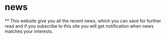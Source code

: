 # news
 ** This website give you all the recent news, which you can save for further read and if you subscribe to this site you will get notification when news matches your interests.